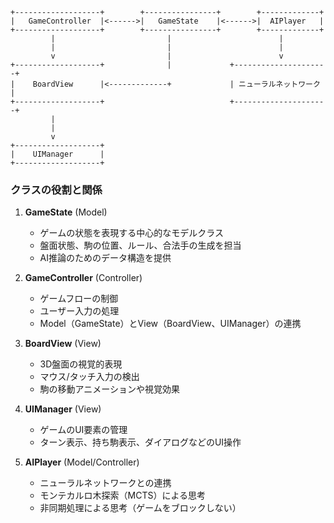 ```
+-------------------+        +----------------+        +-------------+
|   GameController  |<------>|   GameState    |<------>|  AIPlayer   |
+-------------------+        +----------------+        +-------------+
         |                         |                        |
         |                         |                        |
         v                         |                        v
+-------------------+              |             +---------------------+
|    BoardView      |<-------------+             | ニューラルネットワーク |
+-------------------+                            +---------------------+
         |
         |
         v
+-------------------+
|    UIManager      |
+-------------------+
```

### クラスの役割と関係

1. **GameState** (Model)
   - ゲームの状態を表現する中心的なモデルクラス
   - 盤面状態、駒の位置、ルール、合法手の生成を担当
   - AI推論のためのデータ構造を提供

2. **GameController** (Controller)
   - ゲームフローの制御
   - ユーザー入力の処理
   - Model（GameState）とView（BoardView、UIManager）の連携

3. **BoardView** (View)
   - 3D盤面の視覚的表現
   - マウス/タッチ入力の検出
   - 駒の移動アニメーションや視覚効果

4. **UIManager** (View)
   - ゲームのUI要素の管理
   - ターン表示、持ち駒表示、ダイアログなどのUI操作

5. **AIPlayer** (Model/Controller)
   - ニューラルネットワークとの連携
   - モンテカルロ木探索（MCTS）による思考
   - 非同期処理による思考（ゲームをブロックしない）
